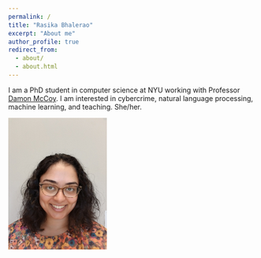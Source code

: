 ```yaml
---
permalink: /
title: "Rasika Bhalerao"
excerpt: "About me"
author_profile: true
redirect_from: 
  - about/
  - about.html
---
```


I am a PhD student in computer science at NYU working with Professor [Damon McCoy](http://damonmccoy.com). 
I am interested in cybercrime, natural language processing, machine learning, and teaching. She/her.

<img src="/images/Bhalerao2021.jpeg" width="200">
